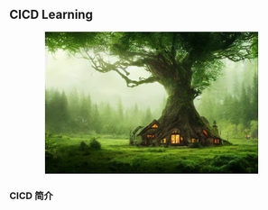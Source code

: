 ## CICD Learning


<html>

<body>
<div align="center">
<img src="./Image/banner.png" height="75%" width="75%">
</div>

</body>




</html>


### CICD 简介




